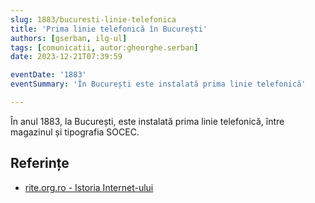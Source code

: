 ```yaml
---
slug: 1883/bucuresti-linie-telefonica
title: 'Prima linie telefonică în București'
authors: [gserban, ilg-ul]
tags: [comunicatii, autor:gheorghe.serban]
date: 2023-12-21T07:39:59

eventDate: '1883'
eventSummary: 'În București este instalată prima linie telefonică'

---
```


În anul 1883, la București, este instalată prima linie telefonică, între magazinul și tipografia SOCEC.

<!-- truncate -->

## Referințe

- [rite.org.ro - Istoria Internet-ului](https://rite.org.ro/istoria-internetului/)
